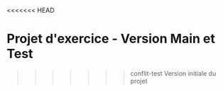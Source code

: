 <<<<<<< HEAD
# Projet d'exercice - Version Main et Test


>>>>>>> conflit-test
Version initiale du projet